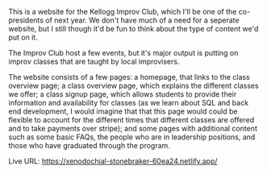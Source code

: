 This is a website for the Kellogg Improv Club, which I'll be one of the co-presidents of next year. We don't have much of a need for a seperate website, but I still though it'd be fun to think about the type of content we'd put on it.

The Improv Club host a few events, but it's major output is putting on improv classes that are taught by local improvisers.

The website consists of a few pages: a homepage, that links to the class overview page; a class overview page, which explains the different classes we offer; a class signup page, which allows students to provide their information and availability for classes (as we learn about SQL and back end development, I would imagine that that this page would could be flexible to account for the different times that different classes are offered and to take payments over stripe); and some pages with additional content such as some basic FAQs, the people who are in leadership positions, and those who have graduated through the program.

Live URL: https://xenodochial-stonebraker-60ea24.netlify.app/